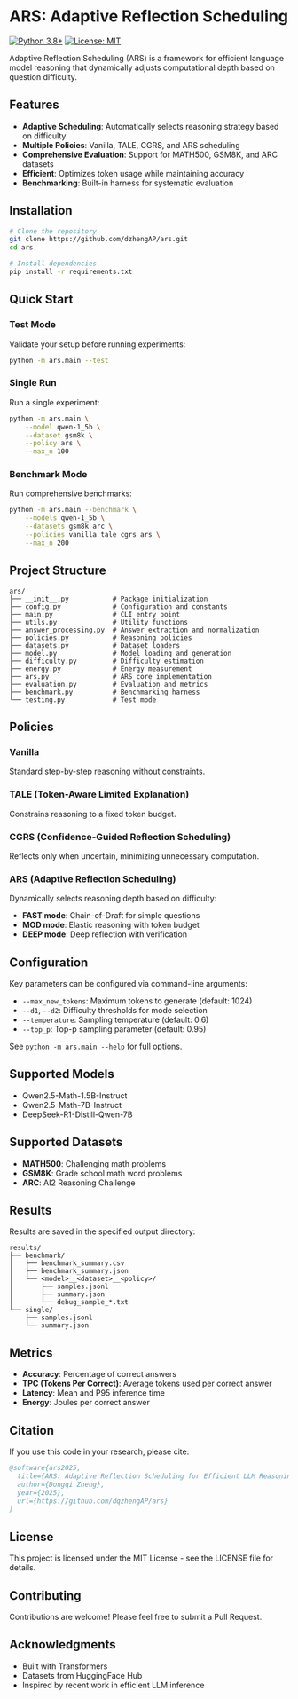 # ARS: Adaptive Reflection Scheduling

[![Python 3.8+](https://img.shields.io/badge/python-3.8+-blue.svg)](https://www.python.org/downloads/)
[![License: MIT](https://img.shields.io/badge/License-MIT-yellow.svg)](https://opensource.org/licenses/MIT)

Adaptive Reflection Scheduling (ARS) is a framework for efficient language model reasoning that dynamically adjusts computational depth based on question difficulty.

## Features

-  **Adaptive Scheduling**: Automatically selects reasoning strategy based on difficulty
-  **Multiple Policies**: Vanilla, TALE, CGRS, and ARS scheduling
-  **Comprehensive Evaluation**: Support for MATH500, GSM8K, and ARC datasets
-  **Efficient**: Optimizes token usage while maintaining accuracy
-  **Benchmarking**: Built-in harness for systematic evaluation

## Installation

```bash
# Clone the repository
git clone https://github.com/dzhengAP/ars.git
cd ars

# Install dependencies
pip install -r requirements.txt
```

## Quick Start

### Test Mode

Validate your setup before running experiments:

```bash
python -m ars.main --test
```

### Single Run

Run a single experiment:

```bash
python -m ars.main \
    --model qwen-1_5b \
    --dataset gsm8k \
    --policy ars \
    --max_n 100
```

### Benchmark Mode

Run comprehensive benchmarks:

```bash
python -m ars.main --benchmark \
    --models qwen-1_5b \
    --datasets gsm8k arc \
    --policies vanilla tale cgrs ars \
    --max_n 200
```

## Project Structure

```
ars/
├── __init__.py           # Package initialization
├── config.py             # Configuration and constants
├── main.py               # CLI entry point
├── utils.py              # Utility functions
├── answer_processing.py  # Answer extraction and normalization
├── policies.py           # Reasoning policies
├── datasets.py           # Dataset loaders
├── model.py              # Model loading and generation
├── difficulty.py         # Difficulty estimation
├── energy.py             # Energy measurement
├── ars.py                # ARS core implementation
├── evaluation.py         # Evaluation and metrics
├── benchmark.py          # Benchmarking harness
└── testing.py            # Test mode
```

## Policies

### Vanilla
Standard step-by-step reasoning without constraints.

### TALE (Token-Aware Limited Explanation)
Constrains reasoning to a fixed token budget.

### CGRS (Confidence-Guided Reflection Scheduling)
Reflects only when uncertain, minimizing unnecessary computation.

### ARS (Adaptive Reflection Scheduling)
Dynamically selects reasoning depth based on difficulty:
- **FAST mode**: Chain-of-Draft for simple questions
- **MOD mode**: Elastic reasoning with token budget
- **DEEP mode**: Deep reflection with verification

## Configuration

Key parameters can be configured via command-line arguments:

- `--max_new_tokens`: Maximum tokens to generate (default: 1024)
- `--d1`, `--d2`: Difficulty thresholds for mode selection
- `--temperature`: Sampling temperature (default: 0.6)
- `--top_p`: Top-p sampling parameter (default: 0.95)

See `python -m ars.main --help` for full options.

## Supported Models

- Qwen2.5-Math-1.5B-Instruct
- Qwen2.5-Math-7B-Instruct
- DeepSeek-R1-Distill-Qwen-7B

## Supported Datasets

- **MATH500**: Challenging math problems
- **GSM8K**: Grade school math word problems
- **ARC**: AI2 Reasoning Challenge

## Results

Results are saved in the specified output directory:

```
results/
├── benchmark/
│   ├── benchmark_summary.csv
│   ├── benchmark_summary.json
│   └── <model>__<dataset>__<policy>/
│       ├── samples.jsonl
│       ├── summary.json
│       └── debug_sample_*.txt
└── single/
    ├── samples.jsonl
    └── summary.json
```

## Metrics

- **Accuracy**: Percentage of correct answers
- **TPC (Tokens Per Correct)**: Average tokens used per correct answer
- **Latency**: Mean and P95 inference time
- **Energy**: Joules per correct answer

## Citation

If you use this code in your research, please cite:

```bibtex
@software{ars2025,
  title={ARS: Adaptive Reflection Scheduling for Efficient LLM Reasoning},
  author={Dongqi Zheng},
  year={2025},
  url={https://github.com/dqzhengAP/ars}
}
```

## License

This project is licensed under the MIT License - see the LICENSE file for details.

## Contributing

Contributions are welcome! Please feel free to submit a Pull Request.

## Acknowledgments

- Built with Transformers
- Datasets from HuggingFace Hub
- Inspired by recent work in efficient LLM inference
